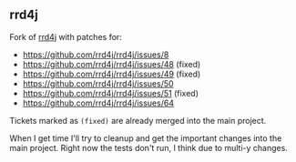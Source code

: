 
## rrd4j

Fork of [rrd4j](https://github.com/rrd4j/rrd4j) with patches for:

* https://github.com/rrd4j/rrd4j/issues/8
* https://github.com/rrd4j/rrd4j/issues/48 (fixed)
* https://github.com/rrd4j/rrd4j/issues/49 (fixed)
* https://github.com/rrd4j/rrd4j/issues/50
* https://github.com/rrd4j/rrd4j/issues/51 (fixed)
* https://github.com/rrd4j/rrd4j/issues/64

Tickets marked as `(fixed)` are already merged into the main project.

When I get time I'll try to cleanup and get the important changes into the main project. Right
now the tests don't run, I think due to multi-y changes.
